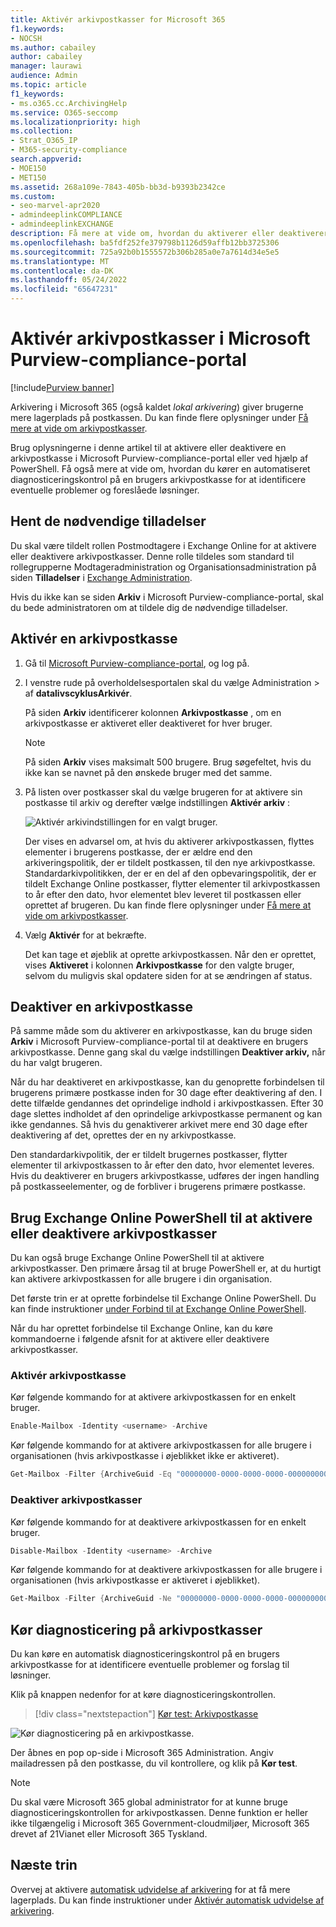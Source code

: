 ```yaml
---
title: Aktivér arkivpostkasser for Microsoft 365
f1.keywords:
- NOCSH
ms.author: cabailey
author: cabailey
manager: laurawi
audience: Admin
ms.topic: article
f1_keywords:
- ms.o365.cc.ArchivingHelp
ms.service: O365-seccomp
ms.localizationpriority: high
ms.collection:
- Strat_O365_IP
- M365-security-compliance
search.appverid:
- MOE150
- MET150
ms.assetid: 268a109e-7843-405b-bb3d-b9393b2342ce
ms.custom:
- seo-marvel-apr2020
- admindeeplinkCOMPLIANCE
- admindeeplinkEXCHANGE
description: Få mere at vide om, hvordan du aktiverer eller deaktiverer arkivpostkasser for at understøtte organisationens krav til meddelelsesopbevaring, eDiscovery og venteposition.
ms.openlocfilehash: ba5fdf252fe379798b1126d59affb12bb3725306
ms.sourcegitcommit: 725a92b0b1555572b306b285a0e7a7614d34e5e5
ms.translationtype: MT
ms.contentlocale: da-DK
ms.lasthandoff: 05/24/2022
ms.locfileid: "65647231"
---
```

# <a name="enable-archive-mailboxes-in-the-microsoft-purview-compliance-portal"></a>Aktivér arkivpostkasser i Microsoft Purview-compliance-portal

[!include[Purview banner](../includes/purview-rebrand-banner.md)]

Arkivering i Microsoft 365 (også kaldet *lokal arkivering*) giver brugerne mere lagerplads på postkassen. Du kan finde flere oplysninger under [Få mere at vide om arkivpostkasser](archive-mailboxes.md).

Brug oplysningerne i denne artikel til at aktivere eller deaktivere en arkivpostkasse i Microsoft Purview-compliance-portal eller ved hjælp af PowerShell. Få også mere at vide om, hvordan du kører en automatiseret diagnosticeringskontrol på en brugers arkivpostkasse for at identificere eventuelle problemer og foreslåede løsninger.

## <a name="get-the-necessary-permissions"></a>Hent de nødvendige tilladelser

Du skal være tildelt rollen Postmodtagere i Exchange Online for at aktivere eller deaktivere arkivpostkasser. Denne rolle tildeles som standard til rollegrupperne Modtageradministration og Organisationsadministration på siden **Tilladelser** i <a href="https://go.microsoft.com/fwlink/p/?linkid=2059104" target="_blank">Exchange Administration</a>. 

Hvis du ikke kan se siden **Arkiv** i Microsoft Purview-compliance-portal, skal du bede administratoren om at tildele dig de nødvendige tilladelser.

## <a name="enable-an-archive-mailbox"></a>Aktivér en arkivpostkasse

1. Gå til <a href="https://go.microsoft.com/fwlink/p/?linkid=2077149" target="_blank">Microsoft Purview-compliance-portal</a>, og log på.

2. I venstre rude på overholdelsesportalen skal du vælge Administration  >  af **datalivscyklusArkivér**.

   På siden **Arkiv** identificerer kolonnen  **Arkivpostkasse** , om en arkivpostkasse er aktiveret eller deaktiveret for hver bruger.

   > [!NOTE]
   > På siden **Arkiv** vises maksimalt 500 brugere. Brug søgefeltet, hvis du ikke kan se navnet på den ønskede bruger med det samme.

3. På listen over postkasser skal du vælge brugeren for at aktivere sin postkasse til arkiv og derefter vælge indstillingen **Aktivér arkiv** :
    
   ![Aktivér arkivindstillingen for en valgt bruger.](../media/enable-archive-option.png)
    
   Der vises en advarsel om, at hvis du aktiverer arkivpostkassen, flyttes elementer i brugerens postkasse, der er ældre end den arkiveringspolitik, der er tildelt postkassen, til den nye arkivpostkasse. Standardarkivpolitikken, der er en del af den opbevaringspolitik, der er tildelt Exchange Online postkasser, flytter elementer til arkivpostkassen to år efter den dato, hvor elementet blev leveret til postkassen eller oprettet af brugeren. Du kan finde flere oplysninger under [Få mere at vide om arkivpostkasser](archive-mailboxes.md).

5. Vælg **Aktivér** for at bekræfte.

   Det kan tage et øjeblik at oprette arkivpostkassen. Når den er oprettet, vises **Aktiveret** i kolonnen **Arkivpostkasse** for den valgte bruger, selvom du muligvis skal opdatere siden for at se ændringen af status.

## <a name="disable-an-archive-mailbox"></a>Deaktiver en arkivpostkasse

På samme måde som du aktiverer en arkivpostkasse, kan du bruge siden **Arkiv** i Microsoft Purview-compliance-portal til at deaktivere en brugers arkivpostkasse. Denne gang skal du vælge indstillingen **Deaktiver arkiv,** når du har valgt brugeren.

Når du har deaktiveret en arkivpostkasse, kan du genoprette forbindelsen til brugerens primære postkasse inden for 30 dage efter deaktivering af den. I dette tilfælde gendannes det oprindelige indhold i arkivpostkassen. Efter 30 dage slettes indholdet af den oprindelige arkivpostkasse permanent og kan ikke gendannes. Så hvis du genaktiverer arkivet mere end 30 dage efter deaktivering af det, oprettes der en ny arkivpostkasse.

Den standardarkivpolitik, der er tildelt brugernes postkasser, flytter elementer til arkivpostkassen to år efter den dato, hvor elementet leveres. Hvis du deaktiverer en brugers arkivpostkasse, udføres der ingen handling på postkasseelementer, og de forbliver i brugerens primære postkasse.

## <a name="use-exchange-online-powershell-to-enable-or-disable-archive-mailboxes"></a>Brug Exchange Online PowerShell til at aktivere eller deaktivere arkivpostkasser

Du kan også bruge Exchange Online PowerShell til at aktivere arkivpostkasser. Den primære årsag til at bruge PowerShell er, at du hurtigt kan aktivere arkivpostkassen for alle brugere i din organisation.

Det første trin er at oprette forbindelse til Exchange Online PowerShell. Du kan finde instruktioner [under Forbind til at Exchange Online PowerShell](/powershell/exchange/connect-to-exchange-online-powershell).

Når du har oprettet forbindelse til Exchange Online, kan du køre kommandoerne i følgende afsnit for at aktivere eller deaktivere arkivpostkasser.

### <a name="enable-archive-mailboxes"></a>Aktivér arkivpostkasse

Kør følgende kommando for at aktivere arkivpostkassen for en enkelt bruger.

```powershell
Enable-Mailbox -Identity <username> -Archive
```

Kør følgende kommando for at aktivere arkivpostkassen for alle brugere i organisationen (hvis arkivpostkasse i øjeblikket ikke er aktiveret).

```powershell
Get-Mailbox -Filter {ArchiveGuid -Eq "00000000-0000-0000-0000-000000000000" -AND RecipientTypeDetails -Eq "UserMailbox"} | Enable-Mailbox -Archive
```

### <a name="disable-archive-mailboxes"></a>Deaktiver arkivpostkasser

Kør følgende kommando for at deaktivere arkivpostkassen for en enkelt bruger.

```powershell
Disable-Mailbox -Identity <username> -Archive
```

Kør følgende kommando for at deaktivere arkivpostkassen for alle brugere i organisationen (hvis arkivpostkasse er aktiveret i øjeblikket).

```powershell
Get-Mailbox -Filter {ArchiveGuid -Ne "00000000-0000-0000-0000-000000000000" -AND RecipientTypeDetails -Eq "UserMailbox"} | Disable-Mailbox -Archive
```

## <a name="run-diagnostics-on-archive-mailboxes"></a>Kør diagnosticering på arkivpostkasser

Du kan køre en automatisk diagnosticeringskontrol på en brugers arkivpostkasse for at identificere eventuelle problemer og forslag til løsninger.

Klik på knappen nedenfor for at køre diagnosticeringskontrollen. 

> [!div class="nextstepaction"]
> [Kør test: Arkivpostkasse](https://aka.ms/PillarArchiveMailbox)

![Kør diagnosticering på en arkivpostkasse.](../media/ArchiveMailboxDiagnostics.png)

Der åbnes en pop op-side i Microsoft 365 Administration. Angiv mailadressen på den postkasse, du vil kontrollere, og klik på **Kør test**.

> [!NOTE]
> Du skal være Microsoft 365 global administrator for at kunne bruge diagnosticeringskontrollen for arkivpostkassen. Denne funktion er heller ikke tilgængelig i Microsoft 365 Government-cloudmiljøer, Microsoft 365 drevet af 21Vianet eller Microsoft 365 Tyskland.

## <a name="next-steps"></a>Næste trin

Overvej at aktivere [automatisk udvidelse af arkivering](autoexpanding-archiving.md) for at få mere lagerplads. Du kan finde instruktioner under [Aktivér automatisk udvidelse af arkivering](enable-autoexpanding-archiving.md).
